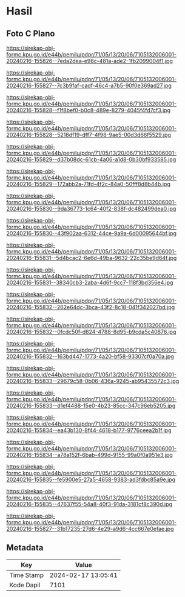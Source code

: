 # Hasil

## Foto C Plano

https://sirekap-obj-formc.kpu.go.id/e44b/pemilu/pdpr/71/05/13/20/06/7105132006001-20240216-155826--7eda2dea-e98c-481a-ade2-1fb2099004f1.jpg

https://sirekap-obj-formc.kpu.go.id/e44b/pemilu/pdpr/71/05/13/20/06/7105132006001-20240216-155827--7c3b9faf-cadf-46c4-a7b5-90f0e369ad27.jpg

https://sirekap-obj-formc.kpu.go.id/e44b/pemilu/pdpr/71/05/13/20/06/7105132006001-20240216-155828--f1f8bef0-b0c8-489e-8279-4045f4fd7cf3.jpg

https://sirekap-obj-formc.kpu.go.id/e44b/pemilu/pdpr/71/05/13/20/06/7105132006001-20240216-155828--5218df19-dff7-4f98-9ae5-00d3d66f5529.jpg

https://sirekap-obj-formc.kpu.go.id/e44b/pemilu/pdpr/71/05/13/20/06/7105132006001-20240216-155829--d37b08dc-61cb-4a06-a1d8-0b30bf933585.jpg

https://sirekap-obj-formc.kpu.go.id/e44b/pemilu/pdpr/71/05/13/20/06/7105132006001-20240216-155829--172abb2a-71fd-4f2c-84a0-50fff8d8b44b.jpg

https://sirekap-obj-formc.kpu.go.id/e44b/pemilu/pdpr/71/05/13/20/06/7105132006001-20240216-155830--9da36773-1c64-40f2-838f-dc482499dea0.jpg

https://sirekap-obj-formc.kpu.go.id/e44b/pemilu/pdpr/71/05/13/20/06/7105132006001-20240216-155830--43f902aa-6312-44ce-9a9a-6d00095644bf.jpg

https://sirekap-obj-formc.kpu.go.id/e44b/pemilu/pdpr/71/05/13/20/06/7105132006001-20240216-155831--5d4bcac2-6e6d-49ba-9632-22c35be9d64f.jpg

https://sirekap-obj-formc.kpu.go.id/e44b/pemilu/pdpr/71/05/13/20/06/7105132006001-20240216-155831--38340cb3-2aba-4d6f-9cc7-118f3bd356e4.jpg

https://sirekap-obj-formc.kpu.go.id/e44b/pemilu/pdpr/71/05/13/20/06/7105132006001-20240216-155832--262e64dc-3bca-43f2-8c18-041f342027bd.jpg

https://sirekap-obj-formc.kpu.go.id/e44b/pemilu/pdpr/71/05/13/20/06/7105132006001-20240216-155832--0fcdc50f-d824-4788-8d95-b9cda5c40876.jpg

https://sirekap-obj-formc.kpu.go.id/e44b/pemilu/pdpr/71/05/13/20/06/7105132006001-20240216-155832--163bd447-1773-4a20-bf58-93307cf0a70a.jpg

https://sirekap-obj-formc.kpu.go.id/e44b/pemilu/pdpr/71/05/13/20/06/7105132006001-20240216-155833--29679c58-0b06-436a-9245-ab95435572c3.jpg

https://sirekap-obj-formc.kpu.go.id/e44b/pemilu/pdpr/71/05/13/20/06/7105132006001-20240216-155833--d1ef4488-15e0-4b23-85cc-347c96eb5205.jpg

https://sirekap-obj-formc.kpu.go.id/e44b/pemilu/pdpr/71/05/13/20/06/7105132006001-20240216-155834--ea43b130-8f44-4618-b177-9776ceea2b1f.jpg

https://sirekap-obj-formc.kpu.go.id/e44b/pemilu/pdpr/71/05/13/20/06/7105132006001-20240216-155834--a78a152f-6bab-499d-9155-99a0f0a951e3.jpg

https://sirekap-obj-formc.kpu.go.id/e44b/pemilu/pdpr/71/05/13/20/06/7105132006001-20240216-155835--fe5900e5-27a5-4658-9383-ad3fdbc85a9e.jpg

https://sirekap-obj-formc.kpu.go.id/e44b/pemilu/pdpr/71/05/13/20/06/7105132006001-20240216-155835--47637f55-54a8-40f3-91da-3181cf8c390d.jpg

https://sirekap-obj-formc.kpu.go.id/e44b/pemilu/pdpr/71/05/13/20/06/7105132006001-20240216-155827--31b17235-27d6-4e29-a9d6-4cc667e0efae.jpg


## Metadata

| Key        | Value               |
| ---------- | ------------------- |
| Time Stamp | 2024-02-17 13:05:41 |
| Kode Dapil | 7101                |



